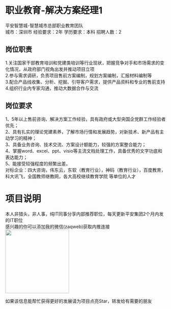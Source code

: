 # 职业教育-解决方案经理1
平安智慧城-智慧城市总部职业教育团队  
城市：深圳市 经验要求：2年 学历要求：本科  招聘人数：2

## 岗位职责
1.关注国家干部教育培训和党建类培训等行业现状，把握竞争对手和市场需求的变化情况，从政府部门视角出发并推动项目立项   
2.参与需求调研，负责项目售前方案编制，规划方案编制，汇报材料编制等   
3.配合产品线收集、分析、挖掘、引导客户需求，提供产品资料和专业的售前支持   
4.组织行业内专家沟通，推动大数据合作与交流

## 岗位要求
1、5年以上售前咨询、解决方案工作经验，具有政府或大型央国企党群工作经验者优先；   
2、具有扎实的理论党建素养，了解市场行情和发展趋势，对新技术、新产品有主动学习的精神；   
3、具备业务咨询、技术交流、方案设计额能力，较强的方案整合能力；   
4、掌握word、excel、ppt、visio等主流文档处理工作，具备优秀的文字功底和表达能力；   
5、能接受较强程度的频繁出差。   
对标企业：四大咨询，伟东云，东软（教育行业），神码（教育行业），百度教育，科大讯飞，全国教师继教网，各大高校继续教育学院 等单位的人才

# 项目说明

本人非猎头，非人事，纯IT同事分享内部推荐职位，每天更新平安集团2个月内发的IT职位  
感兴趣的你可以添加我的微信(zaqweb)获取内推连接  
<img src="https://github.com/zaqweb/PA-IT-JOBS/blob/master/WechatICode.jpeg"  height="200" width="200">

如果该信息能帮忙获得更好的发展请为项目点亮Star，转发给有需要的朋友




